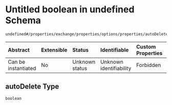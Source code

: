 # Untitled boolean in undefined Schema

```txt
undefined#/properties/exchange/properties/options/properties/autoDelete
```



| Abstract            | Extensible | Status         | Identifiable            | Custom Properties | Additional Properties | Access Restrictions | Defined In                                                                                          |
| :------------------ | :--------- | :------------- | :---------------------- | :---------------- | :-------------------- | :------------------ | :-------------------------------------------------------------------------------------------------- |
| Can be instantiated | No         | Unknown status | Unknown identifiability | Forbidden         | Allowed               | none                | [publisher.schema.json.schema.json*](json/publisher.schema.json.schema.json "open original schema") |

## autoDelete Type

`boolean`
